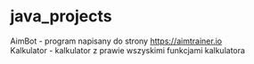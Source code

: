 # java_projects
AimBot - program napisany do strony https://aimtrainer.io  
Kalkulator - kalkulator z prawie wszyskimi funkcjami kalkulatora    
